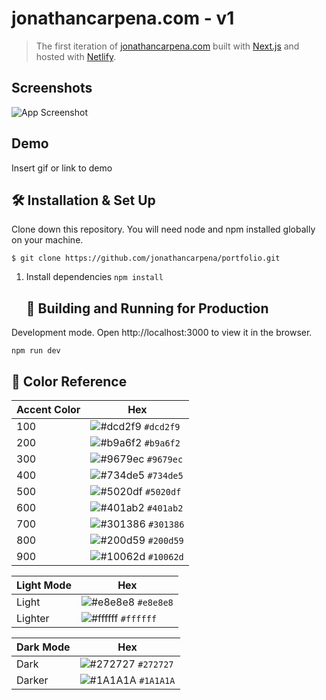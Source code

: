 
# jonathancarpena.com - v1

> The first iteration of <a href="https://jonathancarpena.netlify.app/" target="_blank" rel="noopener noreferrer">jonathancarpena.com</a> built with <a href="https://nextjs.org/" target="_blank" rel="noopener noreferrer">Next.js</a> and hosted with <a href="https://www.netlify.com/" target="_blank" rel="noopener noreferrer">Netlify</a>.
## Screenshots

![App Screenshot](https://via.placeholder.com/830x425?text=App+Screenshot+Here)



## Demo

Insert gif or link to demo


## 🛠 Installation & Set Up

Clone down this repository. You will need node and npm installed globally on your machine.
```
$ git clone https://github.com/jonathancarpena/portfolio.git
```
1. Install dependencies `npm install`







    ## 🚀 Building and Running for Production


Development mode. Open http://localhost:3000 to view it in the browser.
```
npm run dev
```




## 🎨 Color Reference

| Accent Color          | Hex                                                                |
| -------------- | ------------------------------------------------------------------ |
| 100            | ![#dcd2f9](https://via.placeholder.com/10/dcd2f9?text=+) `#dcd2f9` |
| 200            | ![#b9a6f2](https://via.placeholder.com/10/b9a6f2?text=+) `#b9a6f2` |
| 300            | ![#9679ec](https://via.placeholder.com/10/9679ec?text=+) `#9679ec` |
| 400            | ![#734de5](https://via.placeholder.com/10/734de5?text=+) `#734de5` |
| 500            | ![#5020df](https://via.placeholder.com/10/5020df?text=+) `#5020df` |
| 600            | ![#401ab2](https://via.placeholder.com/10/401ab2?text=+) `#401ab2` |
| 700            | ![#301386](https://via.placeholder.com/10/301386?text=+) `#301386` |
| 800            | ![#200d59](https://via.placeholder.com/10/200d59?text=+) `#200d59` |
| 900            | ![#10062d](https://via.placeholder.com/10/10062d?text=+) `#10062d` |

| Light Mode          | Hex                                                                |
| -------------- | ------------------------------------------------------------------ |
| Light              | ![#e8e8e8](https://via.placeholder.com/10/e8e8e8?text=+) `#e8e8e8` |
| Lighter            | ![#ffffff](https://via.placeholder.com/10/ffffff?text=+) `#ffffff` |


| Dark Mode          | Hex                                                                |
| -------------- | ------------------------------------------------------------------ |
| Dark              | ![#272727](https://via.placeholder.com/10/272727?text=+) `#272727` |
| Darker            | ![#1A1A1A](https://via.placeholder.com/10/1A1A1A?text=+) `#1A1A1A` |
